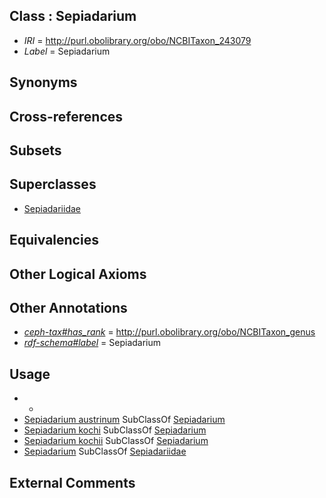 
## Class : Sepiadarium

 * *IRI* = http://purl.obolibrary.org/obo/NCBITaxon_243079
 * *Label* = Sepiadarium

## Synonyms


## Cross-references


## Subsets


## Superclasses

 * [Sepiadariidae](../../NCBITaxon/78/NCBITaxon_243078.md)

## Equivalencies


## Other Logical Axioms


## Other Annotations

 * *[ceph-tax#has_rank](../../ceph-tax#has/nk/ceph-tax#has_rank.md)* = http://purl.obolibrary.org/obo/NCBITaxon_genus
 * *[rdf-schema#label](../../el/rdf-schema#label.md)* = Sepiadarium

## Usage

 * -
 * [Sepiadarium austrinum](../../NCBITaxon/93/NCBITaxon_279093.md) SubClassOf [Sepiadarium](../../NCBITaxon/79/NCBITaxon_243079.md)
 * [Sepiadarium kochi](../../NCBITaxon/80/NCBITaxon_243080.md) SubClassOf [Sepiadarium](../../NCBITaxon/79/NCBITaxon_243079.md)
 * [Sepiadarium kochii](../../NCBITaxon/60/NCBITaxon_349060.md) SubClassOf [Sepiadarium](../../NCBITaxon/79/NCBITaxon_243079.md)
 * [Sepiadarium](../../NCBITaxon/79/NCBITaxon_243079.md) SubClassOf [Sepiadariidae](../../NCBITaxon/78/NCBITaxon_243078.md)

## External Comments

